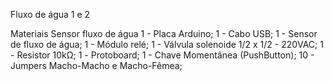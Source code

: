 Fluxo de água 1 e 2 

Materiais Sensor fluxo de água
1 - Placa Arduino;
1 - Cabo USB;
1 - Sensor de fluxo de água;
1 - Módulo relé;
1 - Válvula solenoide 1/2 x 1/2 - 220VAC;
1 - Resistor 10kΩ;
1 - Protoboard;
1 - Chave Momentânea (PushButton);
10 - Jumpers Macho-Macho e Macho-Fêmea;
